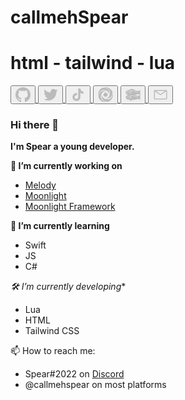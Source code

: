 <!DOCTYPE html>
<html lang="en">
<head>
    <link href="https://fonts.googleapis.com/css?family=Poppins" rel="stylesheet">
    <script src="https://cdn.tailwindcss.com"></script>
    <script>
        tailwind.config = {
          theme: {
            extend: {
              fontFamily: {
                poppins: ['Poppins']
              },
              colors: {
                kprimary: '#0f62fe',
                kwhite3: '#6f6f6f',
                kwhite2: '#c6c6c6',
                kwhite1: '#f4f4f4',
                kblack3: '#525252',
                kblack2: '#393939',
                kblack1: '#262626'
              }
            }
          }
        }
      </script>
    <meta charset="UTF-8">
    <meta http-equiv="X-UA-Compatible" content="IE=edge">
    <meta name="viewport" content="width=device-width, initial-scale=1.0">
    <title>Document</title>
</head>
<body class="bg-kblack1">
    <div class="flex justify-center items-center h-screen">
        <div>
            <h1 class="my-2 font-poppins text-6xl text-center text-kwhite1 font-bold">callmehSpear</h1>
            <h1 class="my-2 font-poppins text-2xl text-center text-kwhite2 font-regular">html - tailwind - lua</h1>
            <div class="flex justify-center items-center">
                <a href="https://github.com/callmehspear">
                    <button class="mr-2 p-5 rounded-full bg-kblack2">
                        <svg width="24" height="24" viewBox="0 0 24 24" fill="none" xmlns="http://www.w3.org/2000/svg">
                            <path fill-rule="evenodd" clip-rule="evenodd" d="M12 0C5.37 0 0 5.37 0 12C0 17.31 3.435 21.795 8.205 23.385C8.805 23.49 9.03 23.13 9.03 22.815C9.03 22.53 9.015 21.585 9.015 20.58C6 21.135 5.22 19.845 4.98 19.17C4.845 18.825 4.26 17.76 3.75 17.475C3.33 17.25 2.73 16.695 3.735 16.68C4.68 16.665 5.355 17.55 5.58 17.91C6.66 19.725 8.385 19.215 9.075 18.9C9.18 18.12 9.495 17.595 9.84 17.295C7.17 16.995 4.38 15.96 4.38 11.37C4.38 10.065 4.845 8.985 5.61 8.145C5.49 7.845 5.07 6.615 5.73 4.965C5.73 4.965 6.735 4.65 9.03 6.195C9.99 5.925 11.01 5.79 12.03 5.79C13.05 5.79 14.07 5.925 15.03 6.195C17.325 4.635 18.33 4.965 18.33 4.965C18.99 6.615 18.57 7.845 18.45 8.145C19.215 8.985 19.68 10.05 19.68 11.37C19.68 15.975 16.875 16.995 14.205 17.295C14.64 17.67 15.015 18.39 15.015 19.515C15.015 21.12 15 22.41 15 22.815C15 23.13 15.225 23.505 15.825 23.385C18.2072 22.5807 20.2772 21.0497 21.7437 19.0074C23.2101 16.965 23.9993 14.5143 24 12C24 5.37 18.63 0 12 0Z" fill="#BBBBBB"/>
                        </svg>
                    </button>
                </a>
                <a href="https://twitter.com/callmehspear">
                    <button class="mr-2 p-5 rounded-full bg-kblack2">
                        <svg width="24" height="24" viewBox="0 0 24 24" fill="none" xmlns="http://www.w3.org/2000/svg">
                            <path d="M23.643 4.93699C22.808 5.30699 21.911 5.55699 20.968 5.66999C21.941 5.08778 22.669 4.17145 23.016 3.09199C22.1019 3.63497 21.1014 4.01718 20.058 4.22199C19.3564 3.47285 18.4271 2.97631 17.4143 2.80946C16.4016 2.64261 15.3621 2.81478 14.4572 3.29924C13.5524 3.7837 12.8328 4.55335 12.4102 5.48869C11.9875 6.42403 11.8855 7.47274 12.12 8.47199C10.2677 8.37898 8.45564 7.89753 6.80144 7.05889C5.14723 6.22025 3.68785 5.04315 2.51801 3.60399C2.11801 4.29399 1.88801 5.09399 1.88801 5.94599C1.88757 6.71298 2.07644 7.46823 2.43789 8.14472C2.79934 8.82121 3.32217 9.39802 3.96001 9.82399C3.22029 9.80045 2.49688 9.60057 1.85001 9.24099V9.30098C1.84994 10.3767 2.22204 11.4194 2.90319 12.252C3.58434 13.0846 4.53258 13.6559 5.58701 13.869C4.9008 14.0547 4.18135 14.0821 3.48301 13.949C3.78051 14.8746 4.36001 15.684 5.14038 16.2639C5.92075 16.8438 6.86293 17.1652 7.83501 17.183C6.18485 18.4784 4.1469 19.1811 2.04901 19.178C1.67739 19.1781 1.30609 19.1564 0.937012 19.113C3.06649 20.4822 5.54535 21.2088 8.07701 21.206C16.647 21.206 21.332 14.108 21.332 7.95199C21.332 7.75199 21.327 7.54999 21.318 7.34999C22.2293 6.69096 23.0159 5.87488 23.641 4.93999L23.643 4.93699V4.93699Z" fill="#BBBBBB"/>
                        </svg>                    
                    </button>
                </a>
                <a href="https://tiktok.com/@callmehspear">
                     <button class="mr-2 p-5 rounded-full bg-kblack2">
                        <svg width="24" height="24" viewBox="0 0 24 24" fill="none" xmlns="http://www.w3.org/2000/svg">
                            <path d="M19.59 6.69C18.5932 6.47079 17.6914 5.94144 17.0141 5.17789C16.3368 4.41435 15.9187 3.45587 15.82 2.44V2H12.37V15.67C12.3707 16.2766 12.1805 16.868 11.8264 17.3604C11.4723 17.8529 10.9723 18.2215 10.3971 18.414C9.82184 18.6065 9.20065 18.6131 8.62147 18.4329C8.04229 18.2527 7.53449 17.8948 7.16999 17.41C6.84344 16.9808 6.64348 16.4689 6.59272 15.932C6.54196 15.3951 6.64243 14.8548 6.88277 14.372C7.12311 13.8892 7.49372 13.4834 7.9527 13.2003C8.41169 12.9172 8.94072 12.7681 9.47999 12.77C9.77823 12.7683 10.075 12.8121 10.36 12.9V9.4C10.0283 9.35893 9.6941 9.34221 9.35999 9.35C8.1293 9.38288 6.93491 9.77393 5.92308 10.4753C4.91124 11.1766 4.12588 12.1578 3.66317 13.2986C3.20045 14.4395 3.08047 15.6905 3.31791 16.8986C3.55535 18.1066 4.1399 19.2191 4.99999 20.1C5.88148 20.9962 7.00948 21.6101 8.24069 21.8638C9.47189 22.1175 10.7507 21.9994 11.9146 21.5246C13.0786 21.0498 14.0751 20.2397 14.7776 19.1973C15.4801 18.1548 15.8569 16.9271 15.86 15.67V8.67C17.2515 9.66395 18.92 10.1956 20.63 10.19V6.79C20.2941 6.79139 19.959 6.75787 19.63 6.69H19.59Z" fill="#BBBBBB"/>
                        </svg>                                                
                    </button>
                </a>
                <a href="https://replit.com/@callmehSpear">
                    <button class="mr-2 p-5 rounded-full bg-kblack2">
                        <svg width="24" height="24" viewBox="0 0 24 24" fill="none" xmlns="http://www.w3.org/2000/svg">
                            <g clip-path="url(#clip0_4_13)">
                                <path d="M12.265 0.00201034C11.4478 -0.0137833 10.6312 0.0545769 9.828 0.20601C23.704 1.91001 20.098 18.146 11.545 18.025C11.545 18.025 23.998 19.65 23.218 7.81001C22.3916 5.55648 20.9037 3.60519 18.9492 2.2119C16.9947 0.818605 14.6648 0.0483234 12.265 0.00201034V0.00201034ZM8.21301 0.82701C8.01301 0.82901 7.811 0.83501 7.603 0.84301C5.09798 1.81154 2.99603 3.6019 1.6413 5.92093C0.286581 8.23996 -0.240627 10.9502 0.146004 13.608C2.93 -0.42099 18.805 4.12201 17.9 12.688C17.9 12.688 20.75 0.67401 8.212 0.82701H8.21301ZM9.667 5.86201C6.002 5.88601 0.691004 7.45001 0.816004 16.344C1.45331 17.9819 2.44223 19.46 3.713 20.674C3.765 20.725 3.821 20.774 3.875 20.823C4.23481 21.1545 4.61451 21.4638 5.012 21.749C5.073 21.793 5.132 21.841 5.193 21.884C5.61327 22.1714 6.0515 22.4316 6.505 22.663C6.637 22.731 6.771 22.793 6.905 22.856C7.29553 23.0397 7.69579 23.202 8.104 23.342C8.204 23.376 8.299 23.419 8.401 23.451C8.88956 23.6006 9.38726 23.7185 9.891 23.804C10.044 23.831 10.198 23.854 10.352 23.874C10.8747 23.9496 11.4019 23.9907 11.93 23.997L11.99 24C12.39 24 12.782 23.979 13.17 23.94C-0.778996 20.613 4.525 5.01601 13.056 6.26001C13.056 6.26001 11.587 5.85001 9.667 5.86201V5.86201ZM12.103 8.62401C11.4394 8.62381 10.7907 8.82039 10.2389 9.18887C9.68706 9.55736 9.25689 10.0812 9.00277 10.6942C8.74866 11.3072 8.68202 11.9817 8.81128 12.6326C8.94053 13.2834 9.25989 13.8813 9.72895 14.3506C10.198 14.82 10.7957 15.1397 11.4465 15.2694C12.0973 15.399 12.7719 15.3328 13.385 15.079C13.9981 14.8253 14.5222 14.3954 14.891 13.8438C15.2598 13.2922 15.4568 12.6436 15.457 11.98C15.4571 11.5394 15.3705 11.1031 15.202 10.696C15.0335 10.2889 14.7865 9.91901 14.4751 9.60737C14.1636 9.29574 13.7938 9.0485 13.3868 8.87978C12.9798 8.71105 12.5436 8.62414 12.103 8.62401V8.62401ZM6.153 10.816C6.153 10.816 2.82 23.09 16.172 23.196C18.266 22.4182 20.1007 21.0703 21.4689 19.3046C22.8372 17.5389 23.6844 15.4258 23.915 13.204C23.948 12.885 23.958 12.56 23.965 12.234C23.966 12.149 23.978 12.066 23.978 11.979C23.978 11.608 23.955 11.242 23.922 10.879C20.395 24.766 4.79 19.327 6.152 10.816H6.153Z" fill="#BBBBBB"/>
                            </g>
                            <defs>
                            <clipPath id="clip0_4_13">
                            <rect width="24" height="24" fill="white"/>
                            </clipPath>
                            </defs>
                        </svg>
                    </button>
                </a>
                <a href="https://glitch.com/@callmehSpear">
                    <button class="mr-2 p-5 rounded-full bg-kblack2">
                        <svg width="24" height="24" viewBox="0 0 32 32" fill="none" xmlns="http://www.w3.org/2000/svg">
                            <path d="M31.734 16.76C31.349 16.562 27.198 18.625 26.307 18.453C24.067 18.052 24.479 17.786 21.468 17.094C20.265 16.828 20.437 16.985 20.171 16.787C19.999 16.652 19.827 16.626 19.572 16.386C23.572 15.667 25.598 14.693 26.306 14.547C27.066 14.401 31.467 16.505 31.733 16.016C31.999 15.521 30.769 14.438 31.332 12.985C31.921 11.521 30.639 10.563 31.348 9.40199C32.067 8.24099 31.921 6.46999 31.744 6.37599C31.348 6.17299 27.213 8.24099 26.306 8.06899C24.066 7.65199 24.478 7.38699 21.467 6.70999C20.264 6.43899 20.436 6.58999 20.17 6.38699C19.904 6.18899 19.649 6.25699 19.134 5.41299C18.613 4.57399 12.624 3.28299 12.228 3.28299C11.4 3.28299 9.85299 5.41299 9.85299 5.41299C9.85299 5.41299 9.25399 5.41299 7.45199 5.50699C5.64999 5.60099 4.07699 6.40299 1.95699 8.06999C-0.173007 9.73699 0.133993 11.414 0.133993 11.414C0.133993 11.414 2.10299 12.081 2.10299 12.456C2.10299 12.815 0.373993 13.258 0.373993 13.258C1.49399 14.669 4.95699 16.003 5.83799 16.003H6.53099C5.09299 16.284 3.70799 17.071 1.94799 18.441C-0.172007 20.139 0.134993 21.816 0.134993 21.816C0.134993 21.816 2.10399 22.483 2.10399 22.842C2.10399 23.201 0.374993 23.644 0.374993 23.644C1.49499 25.071 4.95799 26.404 5.83899 26.404C6.68299 26.404 7.26599 26.43 8.33399 26.232C8.41199 26.404 9.23999 28.164 10.933 28.524C12.719 28.909 13.709 28.602 13.709 28.602C13.709 28.602 13.803 27.816 13.386 27.029C14.933 27.19 16.693 27.232 18.412 26.961C23.172 26.242 25.532 25.096 26.308 24.951C27.068 24.79 31.469 26.899 31.735 26.415C32.001 25.91 30.771 24.832 31.35 23.379C31.923 21.91 30.642 20.962 31.35 19.79C32.069 18.629 31.923 16.858 31.746 16.764L31.734 16.76ZM4.61499 11.828C4.5148 11.8243 4.41527 11.8102 4.31799 11.786H4.26599C4.23999 11.776 4.21399 11.76 4.18799 11.744L4.13599 11.734L4.05299 11.692H4.00099C3.97704 11.6802 3.95427 11.6661 3.93299 11.65L3.86499 11.598L3.80199 11.562L3.74499 11.52C3.72399 11.504 3.70299 11.484 3.68199 11.468L3.63999 11.426C3.61399 11.4 3.59299 11.374 3.57199 11.348L3.54599 11.317C3.51343 11.2835 3.48207 11.2488 3.45199 11.213L3.42599 11.187C3.40499 11.151 3.38999 11.114 3.37399 11.078L3.34799 11.042L3.29099 10.959C3.28599 10.938 3.27499 10.917 3.26499 10.896L3.23899 10.813L3.21299 10.761L3.19699 10.667L3.18699 10.599C3.17699 10.573 3.16599 10.547 3.16099 10.521V10.453C3.25499 11.026 3.71799 11.469 4.26499 11.469C4.89499 11.469 5.41099 10.896 5.41099 10.172C5.41099 9.45299 4.90599 8.86499 4.26499 8.86499C3.63999 8.86499 3.13499 9.43799 3.11899 10.146C3.11899 9.21399 3.78599 8.45299 4.61399 8.45299C5.43699 8.45299 6.09299 9.19799 6.09299 10.135C6.09299 11.067 5.42599 11.828 4.61399 11.828H4.61499ZM3.61499 10.563C3.61499 10.36 3.74499 10.198 3.93299 10.198C4.12099 10.198 4.23999 10.359 4.23999 10.563C4.23999 10.761 4.10499 10.907 3.93299 10.907C3.76099 10.907 3.61499 10.746 3.61499 10.563ZM4.61499 22.214C4.56645 22.219 4.51753 22.219 4.46899 22.214L4.41199 22.198C4.38045 22.1971 4.34901 22.1938 4.31799 22.188L4.26599 22.172L4.18799 22.146L4.13599 22.12C4.10499 22.115 4.07899 22.104 4.05299 22.094L4.00099 22.068C3.97999 22.052 3.95399 22.042 3.93299 22.026L3.88099 22L3.81299 21.948L3.76099 21.906L3.69299 21.854L3.65099 21.812C3.61999 21.781 3.58799 21.755 3.56199 21.718C3.5262 21.6817 3.49467 21.6414 3.46799 21.598L3.43699 21.572C3.42099 21.541 3.40099 21.509 3.38499 21.478L3.35899 21.426C3.34299 21.4 3.32299 21.374 3.30699 21.348L3.28099 21.291L3.25499 21.197L3.22899 21.145L3.19799 21.051L3.18799 20.999C3.17799 20.968 3.16699 20.936 3.16199 20.905V20.837C3.25599 21.41 3.71899 21.853 4.26599 21.853C4.89599 21.853 5.41199 21.28 5.41199 20.561C5.41199 19.837 4.90699 19.264 4.26599 19.264C3.64099 19.264 3.13599 19.827 3.11999 20.53C3.11999 19.598 3.78699 18.837 4.61499 18.837C5.43799 18.837 6.09399 19.597 6.09399 20.519C6.09399 21.436 5.42699 22.212 4.61499 22.212V22.214ZM3.61499 20.948C3.61499 20.76 3.74499 20.599 3.93299 20.599C4.12099 20.599 4.23999 20.76 4.23999 20.948C4.23999 21.136 4.10499 21.292 3.93299 21.292C3.76099 21.292 3.61499 21.146 3.61499 20.948ZM10.385 13.615V13.573L10.427 13.495L10.505 13.198C10.687 12.615 10.849 12.026 10.984 11.427C11.145 10.719 11.213 10.146 11.187 9.82799C11.171 9.70799 11.156 9.58299 11.135 9.46899C11.0246 8.87708 10.8499 8.29899 10.614 7.74499L10.531 7.57299L10.505 7.50499C10.385 7.23899 10.562 6.93199 10.828 6.94799H11.016L11.547 6.98399L13.651 7.09299L14.802 7.17099C18.477 7.41516 22.0688 8.37586 25.375 9.99899L26.266 10.4C26.438 10.478 26.532 10.707 26.454 10.905C26.386 11.093 26.188 11.197 26.016 11.119L25.12 10.718C21.8816 9.12308 18.3626 8.17667 14.761 7.93199L13.615 7.86399L13.105 7.83799L11.506 7.74399H11.35C11.538 8.25399 11.689 8.77499 11.803 9.30599L11.866 9.73299C11.908 10.186 11.83 10.811 11.642 11.613L11.439 12.436C11.3236 12.8806 11.1952 13.3218 11.054 13.759L11.028 13.837V13.879C10.96 14.067 10.762 14.171 10.59 14.093C10.413 14.025 10.319 13.801 10.387 13.598L10.385 13.615ZM8.38499 7.26599C8.41566 7.2316 8.45368 7.20456 8.49622 7.18687C8.53876 7.16918 8.58474 7.16129 8.63075 7.16378C8.67675 7.16628 8.72161 7.1791 8.76199 7.20129C8.80236 7.22349 8.83723 7.25449 8.86399 7.29199C9.07199 7.55199 9.25999 7.82799 9.42699 8.11999C9.71899 8.65099 9.92199 9.18799 9.97399 9.73499C9.99999 10.042 9.97399 10.386 9.92199 10.761C9.85577 11.1345 9.76525 11.5033 9.65099 11.865C9.55699 12.178 9.44299 12.485 9.31799 12.787C9.23999 12.975 9.04199 13.053 8.86499 12.959C8.69299 12.865 8.62499 12.641 8.70899 12.438L8.73499 12.386L8.80299 12.214C8.87599 12.016 8.94899 11.818 9.01699 11.615C9.11599 11.287 9.19899 10.954 9.25699 10.615C9.30899 10.308 9.31999 10.042 9.30899 9.81299C9.2453 9.35651 9.0913 8.9173 8.85599 8.52099C8.72718 8.28669 8.579 8.06358 8.41299 7.85399L8.37699 7.81199C8.31886 7.73428 8.28966 7.63874 8.2944 7.54181C8.29915 7.44488 8.33755 7.35265 8.40299 7.28099L8.38499 7.26599ZM9.92199 21.135C9.85899 21.515 9.77099 21.895 9.65099 22.265C9.55534 22.5724 9.4442 22.8748 9.31799 23.171C9.23999 23.359 9.04199 23.437 8.86499 23.348C8.69299 23.254 8.62499 23.025 8.70899 22.827L8.73499 22.77L8.80299 22.598C8.87599 22.4 8.94899 22.202 9.01699 21.999C9.11599 21.671 9.19899 21.338 9.25699 20.999C9.30899 20.692 9.31999 20.426 9.29299 20.197C9.23463 19.7465 9.08563 19.3124 8.85499 18.921C8.72618 18.6867 8.578 18.4636 8.41199 18.254L8.37599 18.197C8.31786 18.1193 8.28866 18.0237 8.2934 17.9268C8.29815 17.8299 8.33655 17.7376 8.40199 17.666C8.43013 17.6317 8.46554 17.604 8.50566 17.585C8.54578 17.566 8.58961 17.5562 8.63399 17.5562C8.67838 17.5562 8.72221 17.566 8.76233 17.585C8.80245 17.604 8.83785 17.6317 8.86599 17.666C9.07999 17.932 9.26199 18.213 9.42899 18.505C9.72099 19.041 9.92399 19.588 9.97599 20.12C10.002 20.427 9.97599 20.771 9.92399 21.146L9.92199 21.135ZM26.453 21.292C26.385 21.48 26.187 21.589 26.015 21.506L25.119 21.105C21.8806 19.5101 18.3616 18.5637 14.76 18.319L13.625 18.256H13.562L13.104 18.23C12.521 18.194 11.932 18.162 11.349 18.136L11.385 18.214C11.619 18.829 11.781 19.469 11.864 20.12C11.906 20.573 11.828 21.198 11.64 22L11.437 22.828C11.321 23.2758 11.1926 23.7203 11.052 24.161L11.026 24.229V24.265C10.958 24.468 10.76 24.562 10.588 24.494C10.4986 24.4475 10.4289 24.3704 10.3917 24.2767C10.3544 24.1831 10.352 24.0792 10.385 23.984V23.958L10.427 23.88L10.505 23.588C10.687 22.999 10.849 22.411 10.984 21.812C11.145 21.104 11.213 20.531 11.187 20.213C11.171 20.093 11.156 19.973 11.135 19.854C11.0256 19.267 10.8509 18.6941 10.614 18.146L10.562 18.026L10.531 17.958L10.505 17.895C10.385 17.624 10.562 17.317 10.828 17.332H11.016L11.547 17.374L13.667 17.478L14.802 17.561C18.4771 17.801 22.0694 18.7602 25.375 20.384L26.266 20.785C26.438 20.863 26.532 21.092 26.454 21.29L26.453 21.292Z" fill="#BBBBBB"/>
                        </svg>
                    </button>
                </a>
                <a href="mailto:callmehspear@gmail.com">
                    <button class="mr-2 p-5 rounded-full bg-kblack2">
                        <svg width="24" height="24" viewBox="0 0 32 32" fill="none" xmlns="http://www.w3.org/2000/svg">
                            <path d="M28 6H4C3.46957 6 2.96086 6.21071 2.58579 6.58579C2.21071 6.96086 2 7.46957 2 8V24C2 24.5304 2.21071 25.0391 2.58579 25.4142C2.96086 25.7893 3.46957 26 4 26H28C28.5304 26 29.0391 25.7893 29.4142 25.4142C29.7893 25.0391 30 24.5304 30 24V8C30 7.46957 29.7893 6.96086 29.4142 6.58579C29.0391 6.21071 28.5304 6 28 6V6ZM25.8 8L16 14.78L6.2 8H25.8ZM4 24V8.91L15.43 16.82C15.5974 16.9361 15.7963 16.9984 16 16.9984C16.2037 16.9984 16.4026 16.9361 16.57 16.82L28 8.91V24H4Z" fill="#BBBBBB"/>
                        </svg>
                    </button>
                </a>
            </div>
        </div>
    </div>
</body>
</html>

### Hi there 👋

**I'm Spear a young developer.**

**🔭 I’m currently working on**
- <a href="https://melodyradio.net">Melody</a>
- <a href="https://moonlighthq.net">Moonlight</a>
- <a href="https://github.com/callmehSpear/Moonlight-Framework">Moonlight Framework</a>

**🌱 I’m currently learning**
- Swift
- JS
- C#

*🛠️ I’m currently developing**
- Lua
- HTML
- Tailwind CSS

📫 How to reach me:
- Spear#2022 on <a href="https://discord.com">Discord</a>
- @callmehspear on most platforms
